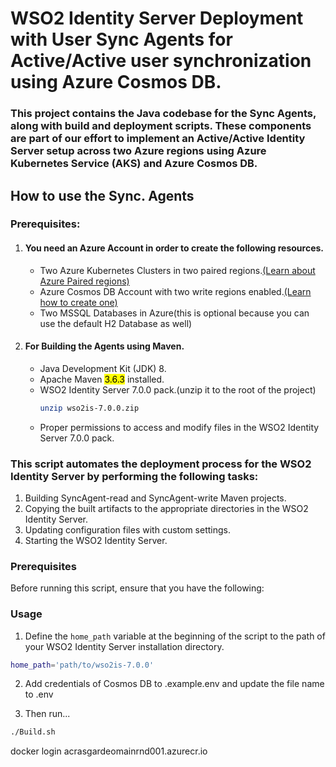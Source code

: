 # WSO2 Identity Server Deployment with User Sync Agents for Active/Active user synchronization using Azure Cosmos DB.
### This project contains the Java codebase for the Sync Agents, along with build and deployment scripts. These components are part of our effort to implement an Active/Active Identity Server setup across two Azure regions using Azure Kubernetes Service (AKS) and Azure Cosmos DB. 

## How to use the Sync. Agents
### Prerequisites:
1. #### You need an Azure Account in order to create the following resources.
    - Two Azure Kubernetes Clusters in two paired regions.[(Learn about Azure Paired regions)](https://learn.microsoft.com/en-us/azure/reliability/cross-region-replication-azure)
    - Azure Cosmos DB Account with two write regions enabled.[(Learn how to create one)](https://learn.microsoft.com/en-us/azure/cosmos-db/nosql/quickstart-portal)
    - Two MSSQL Databases in Azure(this is optional because you can use the default H2 Database as well)
2. #### For Building the Agents using Maven.
    - Java Development Kit (JDK) 8. 
    - Apache Maven <mark>3.6.3</mark> installed.
    - WSO2 Identity Server 7.0.0 pack.(unzip it to the root of the project)
        ```bash
        unzip wso2is-7.0.0.zip
        ```
    - Proper permissions to access and modify files in the WSO2 Identity Server 7.0.0 pack.


### This script automates the deployment process for the WSO2 Identity Server by performing the following tasks:

1. Building SyncAgent-read and SyncAgent-write Maven projects.
2. Copying the built artifacts to the appropriate directories in the WSO2 Identity Server.
3. Updating configuration files with custom settings.
4. Starting the WSO2 Identity Server.

### Prerequisites

Before running this script, ensure that you have the following:


### Usage

1. Define the `home_path` variable at the beginning of the script to the path of your WSO2 Identity Server installation directory.

```bash
home_path='path/to/wso2is-7.0.0'
```

2. Add credentials of Cosmos DB to .example.env and update the file name to .env

3. Then run...
```bash
./Build.sh
```

docker login acrasgardeomainrnd001.azurecr.io